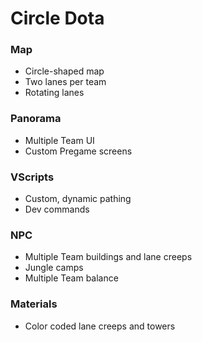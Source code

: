 # Circle Dota

### Map

- Circle-shaped map
- Two lanes per team
- Rotating lanes

### Panorama

- Multiple Team UI
- Custom Pregame screens

### VScripts

- Custom, dynamic pathing
- Dev commands

### NPC

- Multiple Team buildings and lane creeps
- Jungle camps
- Multiple Team balance

### Materials

- Color coded lane creeps and towers
